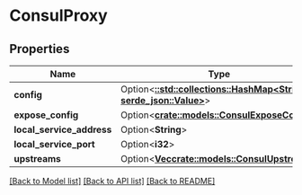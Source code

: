 # ConsulProxy

## Properties

Name | Type | Description | Notes
------------ | ------------- | ------------- | -------------
**config** | Option<[**::std::collections::HashMap<String, serde_json::Value>**](serde_json::Value.md)> |  | [optional]
**expose_config** | Option<[**crate::models::ConsulExposeConfig**](ConsulExposeConfig.md)> |  | [optional]
**local_service_address** | Option<**String**> |  | [optional]
**local_service_port** | Option<**i32**> |  | [optional]
**upstreams** | Option<[**Vec<crate::models::ConsulUpstream>**](ConsulUpstream.md)> |  | [optional]

[[Back to Model list]](../README.md#documentation-for-models) [[Back to API list]](../README.md#documentation-for-api-endpoints) [[Back to README]](../README.md)


